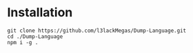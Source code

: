 # Installation

```
git clone https://github.com/l3lackMegas/Dump-Language.git
cd ./Dump-Language
npm i -g .
```
